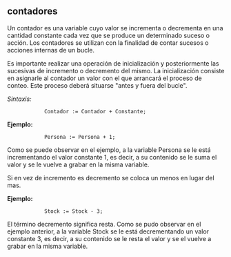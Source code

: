 ## contadores

Un contador es una variable cuyo valor se incrementa o decrementa en una cantidad constante cada vez que se produce un determinado suceso o acción. Los contadores se utilizan con la finalidad de contar sucesos o acciones internas de un bucle.

Es importante realizar una operación de inicialización y posteriormente las sucesivas de incremento o decremento del mismo. La inicialización consiste en asignarle al contador un valor con el que arrancará el proceso de conteo. Este proceso deberá situarse "antes y fuera del bucle".

*Sintaxis:*

                Contador := Contador + Constante;

 **Ejemplo:**
 
                Persona := Persona + 1;

Como se puede observar en el ejemplo, a la variable Persona se le está incrementando el valor constante 1, es decir, a su contenido se le suma el valor y se le vuelve a grabar en la misma variable.
 
Si en vez de incremento es decremento se coloca un menos en lugar del mas.

**Ejemplo:**

                Stock := Stock - 3;
 
El término decremento significa resta. Como se pudo observar en el ejemplo anterior, a la variable Stock se le está decrementando un valor constante 3, es decir, a su contenido se le resta el valor y se el vuelve a grabar en la misma variable.
 

